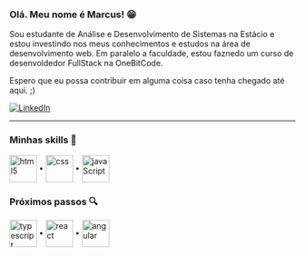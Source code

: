 ### Olá. Meu nome é Marcus! 😁

Sou estudante de Análise e Desenvolvimento de Sistemas na Estácio e estou investindo nos meus conhecimentos e estudos na área de desenvolvimento web. Em paralelo a faculdade, estou faznedo um curso de desenvoldedor FullStack na OneBitCode.

Espero que eu possa contribuir em alguma coisa caso tenha chegado até aqui. ;)

[![LinkedIn](https://img.shields.io/badge/LinkedIn-0077B5?style=for-the-badge&logo=linkedin&logoColor=white)](https://www.linkedin.com/in/marcus-silva-soares/)
<hr>

### Minhas skills 🎯

<div style="display: inline-block">
  <img align="center" alt="html5" src="https://cdn.jsdelivr.net/gh/devicons/devicon@latest/icons/html5/html5-original-wordmark.svg" style="width: 3rem"> •
  <img align="center" alt="css" src="https://cdn.jsdelivr.net/gh/devicons/devicon@latest/icons/css3/css3-original-wordmark.svg" style="width: 3rem"> •
  <img align="center" alt="javaScript" src="https://cdn.jsdelivr.net/gh/devicons/devicon@latest/icons/javascript/javascript-original.svg" style="width: 3rem">
</div>

### Próximos passos 🔍

<div style="display: inline-block">
  <img align="center" alt="typescript" src="https://cdn.jsdelivr.net/gh/devicons/devicon@latest/icons/typescript/typescript-original.svg" style="width: 3rem"> •
  <img align="center" alt="react" src="https://cdn.jsdelivr.net/gh/devicons/devicon@latest/icons/react/react-original-wordmark.svg" style="width: 3rem"> •
  <img align="center" alt="angular" src="https://cdn.jsdelivr.net/gh/devicons/devicon@latest/icons/angularjs/angularjs-original.svg" style="width: 3rem">
</div>
